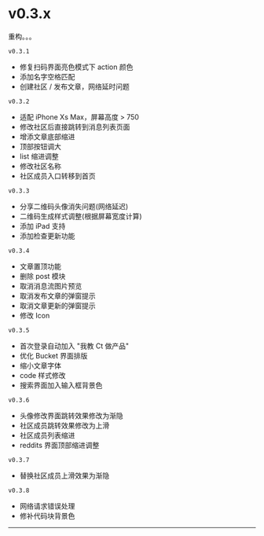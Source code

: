 # v0.3.x

重构。。。

`v0.3.1`

+ 修复扫码界面亮色模式下 action 颜色
+ 添加名字空格匹配
+ 创建社区 / 发布文章，网络延时问题

`v0.3.2`

+ 适配 iPhone Xs Max，屏幕高度 \> 750
+ 修改社区后直接跳转到消息列表页面
+ 增添文章底部缩进
+ 顶部按钮调大
+ list 缩进调整
+ 修改社区名称
+ 社区成员入口转移到首页

`v0.3.3`
+ 分享二维码头像消失问题(网络延迟)
+ 二维码生成样式调整(根据屏幕宽度计算)
+ 添加 iPad 支持
+ 添加检查更新功能

`v0.3.4`
+ 文章置顶功能
+ 删除 post 模块
+ 取消消息流图片预览
+ 取消发布文章的弹窗提示
+ 取消文章更新的弹窗提示
+ 修改 Icon

`v0.3.5`
+ 首次登录自动加入 "我教 Ct 做产品"
+ 优化 Bucket 界面排版
+ 缩小文章字体
+ code 样式修改
+ 搜索界面加入输入框背景色

`v0.3.6`
+ 头像修改界面跳转效果修改为渐隐
+ 社区成员跳转效果修改为上滑
+ 社区成员列表缩进
+ reddits 界面顶部缩进调整

`v0.3.7`
+ 替换社区成员上滑效果为渐隐

`v0.3.8`
+ 网络请求错误处理
+ 修补代码块背景色

---


